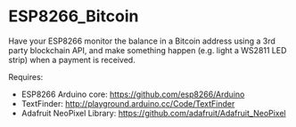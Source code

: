 # ESP8266_Bitcoin

Have your ESP8266 monitor the balance in a Bitcoin address using a 3rd party blockchain API, and make something happen (e.g. light a WS2811 LED strip) when a payment is received.

Requires:
- ESP8266 Arduino core: https://github.com/esp8266/Arduino
- TextFinder: http://playground.arduino.cc/Code/TextFinder
- Adafruit NeoPixel Library: https://github.com/adafruit/Adafruit_NeoPixel
